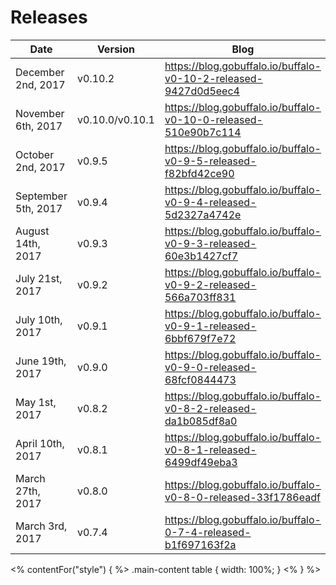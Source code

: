 # Releases


| Date                  | Version         | Blog                                                            | GitHub |
|------                 |---------        |------                                                           |--------|
| December 2nd, 2017    | v0.10.2         | https://blog.gobuffalo.io/buffalo-v0-10-2-released-9427d0d5eec4 | https://github.com/gobuffalo/buffalo/releases/tag/v0.10.2 |
| November 6th, 2017    | v0.10.0/v0.10.1 | https://blog.gobuffalo.io/buffalo-v0-10-0-released-510e90b7c114 | https://github.com/gobuffalo/buffalo/releases/tag/v0.10.1 |
| October 2nd, 2017     | v0.9.5          | https://blog.gobuffalo.io/buffalo-v0-9-5-released-f82bfd42ce90  | https://github.com/gobuffalo/buffalo/releases/tag/v0.9.5  |
| September 5th, 2017   | v0.9.4          | https://blog.gobuffalo.io/buffalo-v0-9-4-released-5d2327a4742e  | https://github.com/gobuffalo/buffalo/releases/tag/v0.9.4  |
| August 14th, 2017     | v0.9.3          | https://blog.gobuffalo.io/buffalo-v0-9-3-released-60e3b1427cf7  | https://github.com/gobuffalo/buffalo/releases/tag/v0.9.3  |
| July 21st, 2017       | v0.9.2          | https://blog.gobuffalo.io/buffalo-v0-9-2-released-566a703ff831  | https://github.com/gobuffalo/buffalo/releases/tag/v0.9.2  |
| July 10th, 2017       | v0.9.1          | https://blog.gobuffalo.io/buffalo-v0-9-1-released-6bbf679f7e72  | https://github.com/gobuffalo/buffalo/releases/tag/v0.9.1  |
| June 19th, 2017       | v0.9.0          | https://blog.gobuffalo.io/buffalo-v0-9-0-released-68fcf0844473  | https://github.com/gobuffalo/buffalo/releases/tag/v0.9.0  |
| May 1st, 2017         | v0.8.2          | https://blog.gobuffalo.io/buffalo-v0-8-2-released-da1b085df8a0  | https://github.com/gobuffalo/buffalo/releases/tag/v0.8.2  |
| April 10th, 2017      | v0.8.1          | https://blog.gobuffalo.io/buffalo-v0-8-1-released-6499df49eba3  | https://github.com/gobuffalo/buffalo/releases/tag/v0.8.1  |
| March 27th, 2017      | v0.8.0          | https://blog.gobuffalo.io/buffalo-v0-8-0-released-33f1786eadf   | https://github.com/gobuffalo/buffalo/releases/tag/v0.8.0  |
| March 3rd, 2017       | v0.7.4          | https://blog.gobuffalo.io/buffalo-0-7-4-released-b1f697163f2a   | https://github.com/gobuffalo/buffalo/releases/tag/v0.7.4  |

<% contentFor("style") { %>
.main-content table {
  width: 100%;
}
<% } %>
